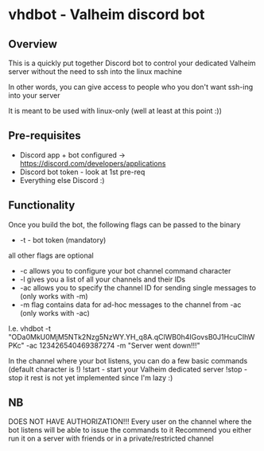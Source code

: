 # vhdbot - Valheim discord bot

## Overview
This is a quickly put together Discord bot to control your
dedicated Valheim server without the need to ssh into the linux machine

In other words, you can give access to people who you don't want ssh-ing into your server

It is meant to be used with linux-only (well at least at this point :))

## Pre-requisites
* Discord app + bot configured -> https://discord.com/developers/applications
* Discord bot token - look at 1st pre-req
* Everything else Discord :)

## Functionality

Once you build the bot, the following flags can be passed to the binary
* -t - bot token (mandatory)

all other flags are optional
* -c allows you to configure your bot channel command character
* -l gives you a list of all your channels and their IDs
* -ac allows you to specify the channel ID for sending single messages to (only works with -m)
* -m flag contains data for ad-hoc messages to the channel from -ac (only works with -ac)

I.e.
vhdbot -t "ODa0MkU0MjM5NTk2Nzg5NzWY.YH_q8A.qClWB0h4IGovsB0J1HcuCIhWPKc" -ac 123426540469387274 -m "Server went down!!!"

In the channel where your bot listens, you can do a few basic commands (default character is !)
!start - start your Valheim dedicated server
!stop - stop it
rest is not yet implemented since I'm lazy :)

## NB

DOES NOT HAVE AUTHORIZATION!!!
Every user on the channel where the bot listens will be able to issue the commands to it
Recommend you either run it on a server with friends or in a private/restricted channel
